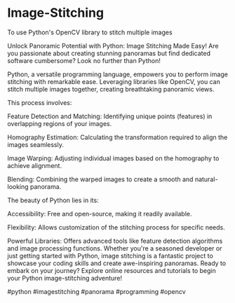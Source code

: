 # Image-Stitching
To use Python's OpenCV library to stitch multiple images


Unlock Panoramic Potential with Python: Image Stitching Made Easy!
Are you passionate about creating stunning panoramas but find dedicated software cumbersome? Look no further than Python!

Python, a versatile programming language, empowers you to perform image stitching with remarkable ease. Leveraging libraries like OpenCV, you can stitch multiple images together, creating breathtaking panoramic views.

This process involves:

Feature Detection and Matching: Identifying unique points (features) in overlapping regions of your images.

Homography Estimation: Calculating the transformation required to align the images seamlessly.

Image Warping: Adjusting individual images based on the homography to achieve alignment.

Blending: Combining the warped images to create a smooth and natural-looking panorama.

The beauty of Python lies in its:


Accessibility: Free and open-source, making it readily available.

Flexibility: Allows customization of the stitching process for specific needs.

Powerful Libraries: Offers advanced tools like feature detection algorithms and image processing functions.
Whether you're a seasoned developer or just getting started with Python, image stitching is a fantastic project to showcase your coding skills and create awe-inspiring panoramas.
Ready to embark on your journey? Explore online resources and tutorials to begin your Python image-stitching adventure!

#python #imagestitching #panorama #programming #opencv

